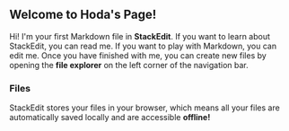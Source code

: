 ## Welcome to Hoda's Page!

Hi! I'm your first Markdown file in **StackEdit**. If you want to learn about StackEdit, you can read me. If you want to play with Markdown, you can edit me. Once you have finished with me, you can create new files by opening the **file explorer** on the left corner of the navigation bar.


### Files

StackEdit stores your files in your browser, which means all your files are automatically saved locally and are accessible **offline!**
